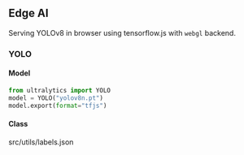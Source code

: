## Edge AI
Serving YOLOv8 in browser using tensorflow.js
with `webgl` backend.

### YOLO
#### Model

   ```python
   from ultralytics import YOLO
   model = YOLO("yolov8n.pt")
   model.export(format="tfjs")
   ```
#### Class
src/utils/labels.json
